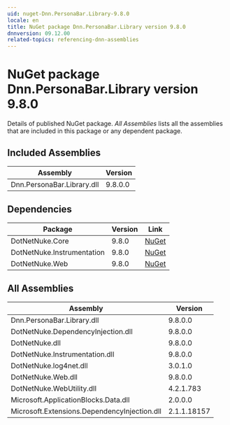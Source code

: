 ```yaml
---
uid: nuget-Dnn.PersonaBar.Library-9.8.0
locale: en
title: NuGet package Dnn.PersonaBar.Library version 9.8.0
dnnversion: 09.12.00
related-topics: referencing-dnn-assemblies
---
```


# NuGet package Dnn.PersonaBar.Library version 9.8.0
Details of published NuGet package.
*All Assemblies* lists all the assemblies that are included in this package or any dependent package.

## Included Assemblies

|Assembly|Version|
|---|---|
|Dnn.PersonaBar.Library.dll|9.8.0.0|

## Dependencies

|Package|Version|Link|
|---|---|---|
|DotNetNuke.Core|9.8.0|[NuGet](https://www.nuget.org/packages/DotNetNuke.Core/9.8.0)|
|DotNetNuke.Instrumentation|9.8.0|[NuGet](https://www.nuget.org/packages/DotNetNuke.Instrumentation/9.8.0)|
|DotNetNuke.Web|9.8.0|[NuGet](https://www.nuget.org/packages/DotNetNuke.Web/9.8.0)|

## All Assemblies

|Assembly|Version|
|---|---|
|Dnn.PersonaBar.Library.dll|9.8.0.0|
|DotNetNuke.DependencyInjection.dll|9.8.0.0|
|DotNetNuke.dll|9.8.0.0|
|DotNetNuke.Instrumentation.dll|9.8.0.0|
|DotNetNuke.log4net.dll|3.0.1.0|
|DotNetNuke.Web.dll|9.8.0.0|
|DotNetNuke.WebUtility.dll|4.2.1.783|
|Microsoft.ApplicationBlocks.Data.dll|2.0.0.0|
|Microsoft.Extensions.DependencyInjection.dll|2.1.1.18157|

